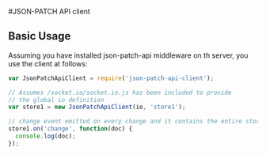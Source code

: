 #JSON-PATCH API client

## Basic Usage
Assuming you have installed json-patch-api middleware on th server, you use the client at follows:

``` js
var JsonPatchApiClient = require('json-patch-api-client');

// Assumes /socket.io/socket.io.js has been included to provide
// the global io definition
var store1 = new JsonPatchApiClient(io, 'store1');

// change event emitted on every change and it contains the entire store state
store1.on('change', function(doc) {
  console.log(doc);
});
```
